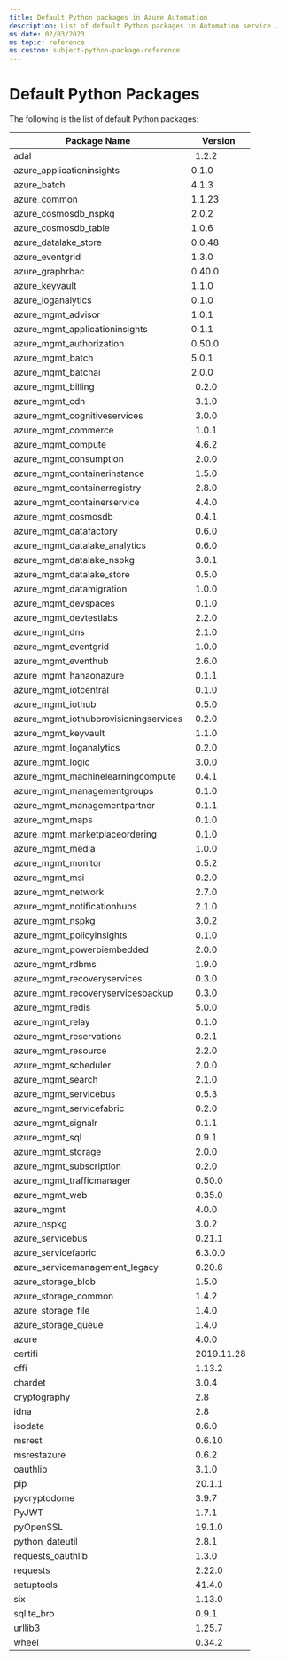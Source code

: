 ```yaml
---
title: Default Python packages in Azure Automation
description: List of default Python packages in Automation service .
ms.date: 02/03/2023
ms.topic: reference
ms.custom: subject-python-package-reference
---
```

# Default Python Packages

The following is the list of default Python packages:

| **Package Name** | **Version** |
| --- | --- |
|adal |  1.2.2 | 
|azure_applicationinsights | 0.1.0 |
|azure_batch | 4.1.3 |
|azure_common | 1.1.23 |
|azure_cosmosdb_nspkg | 2.0.2 |
|azure_cosmosdb_table | 1.0.6 |
|azure_datalake_store | 0.0.48 |
|azure_eventgrid | 1.3.0 |
|azure_graphrbac |0.40.0 |
|azure_keyvault | 1.1.0 |
|azure_loganalytics| 0.1.0 | 
|azure_mgmt_advisor | 1.0.1 |
|azure_mgmt_applicationinsights | 0.1.1 |
|azure_mgmt_authorization | 0.50.0 |
|azure_mgmt_batch | 5.0.1 |
|azure_mgmt_batchai | 2.0.0 |
azure_mgmt_billing |  0.2.0 |
|azure_mgmt_cdn |  3.1.0 |
|azure_mgmt_cognitiveservices |  3.0.0 |
|azure_mgmt_commerce |  1.0.1 |
|azure_mgmt_compute |  4.6.2 |
|azure_mgmt_consumption |  2.0.0 | 
|azure_mgmt_containerinstance |  1.5.0 | 
|azure_mgmt_containerregistry |  2.8.0 |
|azure_mgmt_containerservice |  4.4.0 |
|azure_mgmt_cosmosdb |  0.4.1 | 
|azure_mgmt_datafactory |  0.6.0 |
|azure_mgmt_datalake_analytics |  0.6.0 | 
|azure_mgmt_datalake_nspkg |  3.0.1 |
|azure_mgmt_datalake_store |  0.5.0 |
|azure_mgmt_datamigration |  1.0.0 |
|azure_mgmt_devspaces |  0.1.0 |
|azure_mgmt_devtestlabs |  2.2.0 |
|azure_mgmt_dns |  2.1.0 |
|azure_mgmt_eventgrid |  1.0.0 |
|azure_mgmt_eventhub |  2.6.0 |
|azure_mgmt_hanaonazure |  0.1.1 |
|azure_mgmt_iotcentral |  0.1.0 
|azure_mgmt_iothub |  0.5.0 
|azure_mgmt_iothubprovisioningservices |  0.2.0 |
|azure_mgmt_keyvault |  1.1.0 |
|azure_mgmt_loganalytics |  0.2.0 |
|azure_mgmt_logic |  3.0.0 |
|azure_mgmt_machinelearningcompute |  0.4.1 |
|azure_mgmt_managementgroups |  0.1.0 |
|azure_mgmt_managementpartner |  0.1.1 |
|azure_mgmt_maps |  0.1.0 |
|azure_mgmt_marketplaceordering |  0.1.0 |
|azure_mgmt_media |  1.0.0 |
|azure_mgmt_monitor |  0.5.2 |
|azure_mgmt_msi |  0.2.0 |
|azure_mgmt_network |  2.7.0 |
|azure_mgmt_notificationhubs |  2.1.0 |
|azure_mgmt_nspkg |  3.0.2 |
|azure_mgmt_policyinsights |  0.1.0 |
|azure_mgmt_powerbiembedded |  2.0.0 |
|azure_mgmt_rdbms |  1.9.0 |
|azure_mgmt_recoveryservices |  0.3.0 |
|azure_mgmt_recoveryservicesbackup |  0.3.0 |
|azure_mgmt_redis |  5.0.0 |
|azure_mgmt_relay |  0.1.0 |
|azure_mgmt_reservations |  0.2.1 |
|azure_mgmt_resource |  2.2.0 |
|azure_mgmt_scheduler |  2.0.0 |
|azure_mgmt_search |  2.1.0 |
|azure_mgmt_servicebus |  0.5.3| 
|azure_mgmt_servicefabric |  0.2.0 |
|azure_mgmt_signalr |  0.1.1 |
|azure_mgmt_sql |  0.9.1 |
|azure_mgmt_storage |  2.0.0 |
|azure_mgmt_subscription |  0.2.0 |
|azure_mgmt_trafficmanager |  0.50.0 |
|azure_mgmt_web |  0.35.0 |
|azure_mgmt |  4.0.0 |
|azure_nspkg |  3.0.2 |
|azure_servicebus |  0.21.1 |
|azure_servicefabric |  6.3.0.0 |
|azure_servicemanagement_legacy |  0.20.6 |
|azure_storage_blob |  1.5.0 |
|azure_storage_common |  1.4.2| 
|azure_storage_file |  1.4.0 |
|azure_storage_queue |  1.4.0 |
|azure |  4.0.0 |
|certifi |  2019.11.28 |
|cffi |  1.13.2 |
|chardet |  3.0.4 |
|cryptography |  2.8 |
|idna |  2.8 |
|isodate |  0.6.0 |
|msrest |  0.6.10 |
|msrestazure |  0.6.2 |
|oauthlib |  3.1.0 |
|pip |  20.1.1 |
|pycryptodome |  3.9.7| 
|PyJWT |  1.7.1 |
|pyOpenSSL |  19.1.0 |
|python_dateutil |  2.8.1 |
|requests_oauthlib |  1.3.0| 
|requests |  2.22.0 |
|setuptools |  41.4.0 |
|six |  1.13.0 |
|sqlite_bro |  0.9.1 |
|urllib3 |  1.25.7 |
|wheel |  0.34.2 |

